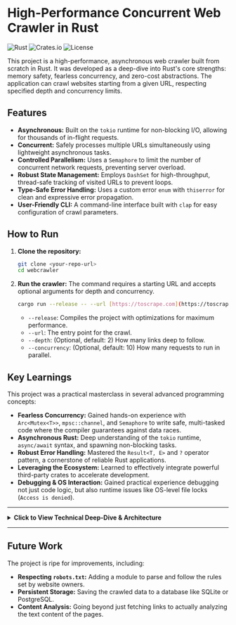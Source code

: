 # High-Performance Concurrent Web Crawler in Rust

![Rust](https://img.shields.io/badge/rust-1.78.0-orange.svg)
![Crates.io](https://img.shields.io/badge/crates-tokio,_reqwest,_clap-blue.svg)
![License](https://img.shields.io/badge/license-MIT-green.svg)

This project is a high-performance, asynchronous web crawler built from scratch in Rust. It was developed as a deep-dive into Rust's core strengths: memory safety, fearless concurrency, and zero-cost abstractions. The application can crawl websites starting from a given URL, respecting specified depth and concurrency limits.

## Features

* **Asynchronous:** Built on the `tokio` runtime for non-blocking I/O, allowing for thousands of in-flight requests.
* **Concurrent:** Safely processes multiple URLs simultaneously using lightweight asynchronous tasks.
* **Controlled Parallelism:** Uses a `Semaphore` to limit the number of concurrent network requests, preventing server overload.
* **Robust State Management:** Employs `DashSet` for high-throughput, thread-safe tracking of visited URLs to prevent loops.
* **Type-Safe Error Handling:** Uses a custom error `enum` with `thiserror` for clean and expressive error propagation.
* **User-Friendly CLI:** A command-line interface built with `clap` for easy configuration of crawl parameters.

## How to Run

1.  **Clone the repository:**
    ```bash
    git clone <your-repo-url>
    cd webcrawler
    ```

2.  **Run the crawler:**
    The command requires a starting URL and accepts optional arguments for depth and concurrency.
    ```bash
    cargo run --release -- --url [https://toscrape.com](https://toscrape.com) --depth 2 --concurrency 50
    ```
    * `--release`: Compiles the project with optimizations for maximum performance.
    * `--url`: The entry point for the crawl.
    * `--depth`: (Optional, default: 2) How many links deep to follow.
    * `--concurrency`: (Optional, default: 10) How many requests to run in parallel.

## Key Learnings

This project was a practical masterclass in several advanced programming concepts:
* **Fearless Concurrency:** Gained hands-on experience with `Arc<Mutex<T>>`, `mpsc::channel`, and `Semaphore` to write safe, multi-tasked code where the compiler guarantees against data races.
* **Asynchronous Rust:** Deep understanding of the `tokio` runtime, `async/await` syntax, and spawning non-blocking tasks.
* **Robust Error Handling:** Mastered the `Result<T, E>` and `?` operator pattern, a cornerstone of reliable Rust applications.
* **Leveraging the Ecosystem:** Learned to effectively integrate powerful third-party crates to accelerate development.
* **Debugging & OS Interaction:** Gained practical experience debugging not just code logic, but also runtime issues like OS-level file locks (`Access is denied`).

---

<details>
<summary><strong>Click to View Technical Deep-Dive & Architecture</strong></summary>

### Technical Deep-Dive: Implementing a Concurrent Web Crawler in Rust

#### **Abstract**

This document outlines the design and implementation of a high-performance, asynchronous web crawler in Rust...

***(Copy and paste the entire technical article I wrote for you in the previous response here)***

...The project successfully implements a robust, concurrent web crawler and demonstrates several of Rust's powerful features.

</details>

---

## Future Work

The project is ripe for improvements, including:
* **Respecting `robots.txt`:** Adding a module to parse and follow the rules set by website owners.
* **Persistent Storage:** Saving the crawled data to a database like SQLite or PostgreSQL.
* **Content Analysis:** Going beyond just fetching links to actually analyzing the text content of the pages.
